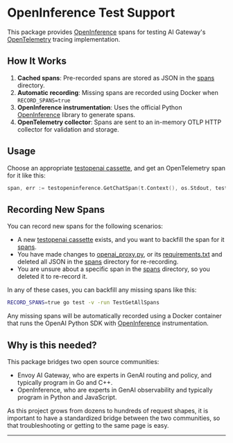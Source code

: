 # OpenInference Test Support

This package provides [OpenInference] spans for testing AI Gateway's
[OpenTelemetry] tracing implementation.

## How It Works

1. **Cached spans**: Pre-recorded spans are stored as JSON in the [spans](spans)
   directory.
2. **Automatic recording**: Missing spans are recorded using Docker when
   `RECORD_SPANS=true`
3. **OpenInference instrumentation**: Uses the official Python [OpenInference]
   library to generate spans.
4. **OpenTelemetry collector**: Spans are sent to an in-memory OTLP HTTP
   collector for validation and storage.

## Usage

Choose an appropriate [testopenai cassette](../testopenai/requests.go), and get
an OpenTelemetry span for it like this:

```go
span, err := testopeninference.GetChatSpan(t.Context(), os.Stdout, testopenai.CassetteChatBasic)
```

## Recording New Spans

You can record new spans for the following scenarios:
* A new [testopenai cassette](../testopenai/requests.go) exists, and you want
  to backfill the span for it [spans](spans).
* You have made changes to [openai_proxy.py](openai_proxy.py), or its
  [requirements.txt](requirements.txt) and deleted all JSON in the
  [spans](spans) directory for re-recording.
* You are unsure about a specific span in the [spans](spans) directory, so you
  deleted it to re-record it.

In any of these cases, you can backfill any missing spans like this:
```bash
RECORD_SPANS=true go test -v -run TestGetAllSpans
```

Any missing spans will be automatically recorded using a Docker container
that runs the OpenAI Python SDK with [OpenInference][OpenInference]
instrumentation.

## Why is this needed?

This package bridges two open source communities:

* Envoy AI Gateway, who are experts in GenAI routing and policy, and typically
  program in Go and C++.
* OpenInference, who are experts in GenAI observability and typically program
  in Python and JavaScript.

As this project grows from dozens to hundreds of request shapes, it is
important to have a standardized bridge between the two communities, so that
troubleshooting or getting to the same page is easy.

---

[OpenTelemetry]: https://opentelemetry.io/docs/languages/go/
[OpenInference]: https://github.com/Arize-ai/openinference/tree/main/python/instrumentation/openinference-instrumentation-openai
